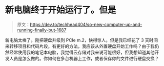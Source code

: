 # 新电脑终于开始运行了。但是

> 原文：<https://dev.to/techhead404/so-new-computer-up-and-running-finally-but-1687>

新电脑太棒了。刚把硬盘升级到 PCIe m.2，快得惊人。但是我已经花了 3 天时间来转移项目和代码片段。有更好的方法。我应该从外置硬盘开始工作吗？由于我仍然经常使用我的笔记本电脑，我觉得云存储对我来说可能很好，但我想知道其他开发人员是怎么做的。你如何在多台机器上工作，或者保存你的文件进行硬盘交换？